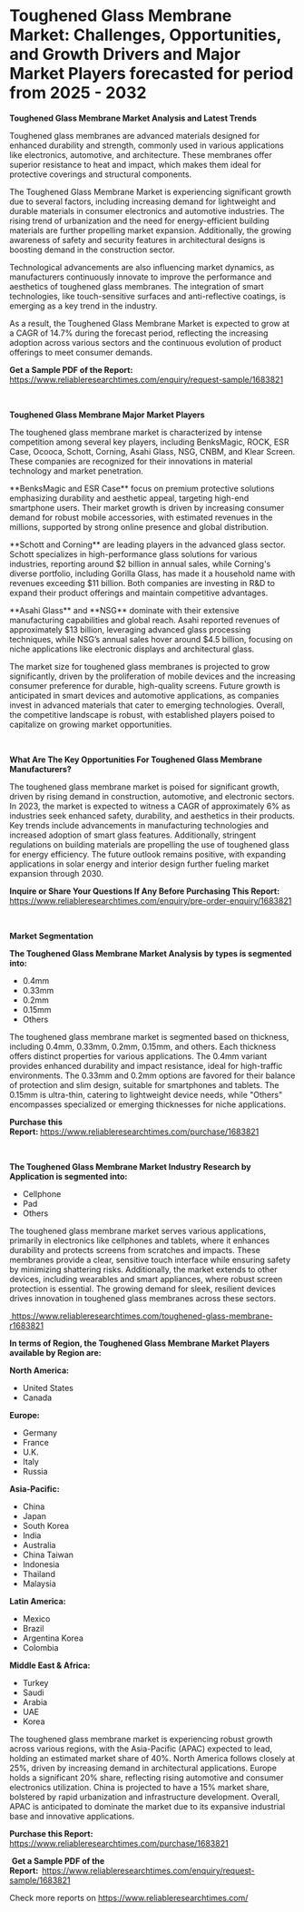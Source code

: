 <p><h1>Toughened Glass Membrane Market: Challenges, Opportunities, and Growth Drivers and Major Market Players forecasted for period from 2025 - 2032</h1></p><p><strong>Toughened Glass Membrane Market Analysis and Latest Trends</strong></p>
<p><p>Toughened glass membranes are advanced materials designed for enhanced durability and strength, commonly used in various applications like electronics, automotive, and architecture. These membranes offer superior resistance to heat and impact, which makes them ideal for protective coverings and structural components.</p><p>The Toughened Glass Membrane Market is experiencing significant growth due to several factors, including increasing demand for lightweight and durable materials in consumer electronics and automotive industries. The rising trend of urbanization and the need for energy-efficient building materials are further propelling market expansion. Additionally, the growing awareness of safety and security features in architectural designs is boosting demand in the construction sector.</p><p>Technological advancements are also influencing market dynamics, as manufacturers continuously innovate to improve the performance and aesthetics of toughened glass membranes. The integration of smart technologies, like touch-sensitive surfaces and anti-reflective coatings, is emerging as a key trend in the industry.</p><p>As a result, the Toughened Glass Membrane Market is expected to grow at a CAGR of 14.7% during the forecast period, reflecting the increasing adoption across various sectors and the continuous evolution of product offerings to meet consumer demands.</p></p>
<p><strong>Get a Sample PDF of the Report:&nbsp;</strong> <a href="https://www.reliableresearchtimes.com/enquiry/request-sample/1683821?utm_campaign=3108&utm_medium=2&utm_source=Github&utm_content=ia&utm_term=26032025&utm_id=toughened-glass-membrane">https://www.reliableresearchtimes.com/enquiry/request-sample/1683821</a></p>
<p>&nbsp;</p>
<p><strong>Toughened Glass Membrane Major Market Players</strong></p>
<p><p>The toughened glass membrane market is characterized by intense competition among several key players, including BenksMagic, ROCK, ESR Case, Ocooca, Schott, Corning, Asahi Glass, NSG, CNBM, and Klear Screen. These companies are recognized for their innovations in material technology and market penetration.</p><p>**BenksMagic and ESR Case** focus on premium protective solutions emphasizing durability and aesthetic appeal, targeting high-end smartphone users. Their market growth is driven by increasing consumer demand for robust mobile accessories, with estimated revenues in the millions, supported by strong online presence and global distribution.</p><p>**Schott and Corning** are leading players in the advanced glass sector. Schott specializes in high-performance glass solutions for various industries, reporting around $2 billion in annual sales, while Corning's diverse portfolio, including Gorilla Glass, has made it a household name with revenues exceeding $11 billion. Both companies are investing in R&D to expand their product offerings and maintain competitive advantages.</p><p>**Asahi Glass** and **NSG** dominate with their extensive manufacturing capabilities and global reach. Asahi reported revenues of approximately $13 billion, leveraging advanced glass processing techniques, while NSG’s annual sales hover around $4.5 billion, focusing on niche applications like electronic displays and architectural glass.</p><p>The market size for toughened glass membranes is projected to grow significantly, driven by the proliferation of mobile devices and the increasing consumer preference for durable, high-quality screens. Future growth is anticipated in smart devices and automotive applications, as companies invest in advanced materials that cater to emerging technologies. Overall, the competitive landscape is robust, with established players poised to capitalize on growing market opportunities.</p></p>
<p>&nbsp;</p>
<p><strong>What Are The Key Opportunities For Toughened Glass Membrane Manufacturers?</strong></p>
<p><p>The toughened glass membrane market is poised for significant growth, driven by rising demand in construction, automotive, and electronic sectors. In 2023, the market is expected to witness a CAGR of approximately 6% as industries seek enhanced safety, durability, and aesthetics in their products. Key trends include advancements in manufacturing technologies and increased adoption of smart glass features. Additionally, stringent regulations on building materials are propelling the use of toughened glass for energy efficiency. The future outlook remains positive, with expanding applications in solar energy and interior design further fueling market expansion through 2030.</p></p>
<p><strong>Inquire or Share Your Questions If Any Before Purchasing This Report:</strong> <a href="https://www.reliableresearchtimes.com/enquiry/pre-order-enquiry/1683821?utm_campaign=3108&utm_medium=2&utm_source=Github&utm_content=ia&utm_term=26032025&utm_id=toughened-glass-membrane">https://www.reliableresearchtimes.com/enquiry/pre-order-enquiry/1683821</a></p>
<p>&nbsp;</p>
<p><strong>Market Segmentation</strong></p>
<p><strong>The Toughened Glass Membrane Market Analysis by types is segmented into:</strong></p>
<p><ul><li>0.4mm</li><li>0.33mm</li><li>0.2mm</li><li>0.15mm</li><li>Others</li></ul></p>
<p><p>The toughened glass membrane market is segmented based on thickness, including 0.4mm, 0.33mm, 0.2mm, 0.15mm, and others. Each thickness offers distinct properties for various applications. The 0.4mm variant provides enhanced durability and impact resistance, ideal for high-traffic environments. The 0.33mm and 0.2mm options are favored for their balance of protection and slim design, suitable for smartphones and tablets. The 0.15mm is ultra-thin, catering to lightweight device needs, while "Others" encompasses specialized or emerging thicknesses for niche applications.</p></p>
<p><strong>Purchase this Report:&nbsp;</strong><a href="https://www.reliableresearchtimes.com/purchase/1683821?utm_campaign=3108&utm_medium=2&utm_source=Github&utm_content=ia&utm_term=26032025&utm_id=toughened-glass-membrane">https://www.reliableresearchtimes.com/purchase/1683821</a></p>
<p>&nbsp;</p>
<p><strong>The Toughened Glass Membrane Market Industry Research by Application is segmented into:</strong></p>
<p><ul><li>Cellphone</li><li>Pad</li><li>Others</li></ul></p>
<p><p>The toughened glass membrane market serves various applications, primarily in electronics like cellphones and tablets, where it enhances durability and protects screens from scratches and impacts. These membranes provide a clear, sensitive touch interface while ensuring safety by minimizing shattering risks. Additionally, the market extends to other devices, including wearables and smart appliances, where robust screen protection is essential. The growing demand for sleek, resilient devices drives innovation in toughened glass membranes across these sectors.</p></p>
<p><a href="https://www.reliableresearchtimes.com/toughened-glass-membrane-r1683821?utm_campaign=3108&utm_medium=2&utm_source=Github&utm_content=ia&utm_term=26032025&utm_id=toughened-glass-membrane">&nbsp;https://www.reliableresearchtimes.com/toughened-glass-membrane-r1683821</a></p>
<p><strong>In terms of Region, the Toughened Glass Membrane Market Players available by Region are:</strong></p>
<p>
    <p> <strong> North America: </strong>
        <ul>
            <li>United States</li>
            <li>Canada</li>
        </ul>
        </p> 
    <p> <strong> Europe: </strong>
        <ul>
            <li>Germany</li>
            <li>France</li>
            <li>U.K.</li>
            <li>Italy</li>
            <li>Russia</li>
        </ul>
        </p> 
    <p> <strong> Asia-Pacific: </strong>
        <ul>
            <li>China</li>
            <li>Japan</li>
            <li>South Korea</li>
            <li>India</li>
            <li>Australia</li>
            <li>China Taiwan</li>
            <li>Indonesia</li>
            <li>Thailand</li>
            <li>Malaysia</li>
        </ul>
        </p> 
    <p> <strong> Latin America: </strong>
        <ul>
            <li>Mexico</li>
            <li>Brazil</li>
            <li>Argentina Korea</li>
            <li>Colombia</li>
        </ul>
        </p> 
    <p> <strong> Middle East & Africa: </strong>
        <ul>
            <li>Turkey</li>
            <li>Saudi</li>
            <li>Arabia</li>
            <li>UAE</li>
            <li>Korea</li>
        </ul>
    </p>
    </p>
<p><p>The toughened glass membrane market is experiencing robust growth across various regions, with the Asia-Pacific (APAC) expected to lead, holding an estimated market share of 40%. North America follows closely at 25%, driven by increasing demand in architectural applications. Europe holds a significant 20% share, reflecting rising automotive and consumer electronics utilization. China is projected to have a 15% market share, bolstered by rapid urbanization and infrastructure development. Overall, APAC is anticipated to dominate the market due to its expansive industrial base and innovative applications.</p></p>
<p><strong>Purchase this Report: </strong><a href="https://www.reliableresearchtimes.com/purchase/1683821?utm_campaign=3108&utm_medium=2&utm_source=Github&utm_content=ia&utm_term=26032025&utm_id=toughened-glass-membrane">https://www.reliableresearchtimes.com/purchase/1683821</a></p>
<p>&nbsp;<strong>Get a Sample PDF of the Report:&nbsp;&nbsp;</strong><a href="https://www.reliableresearchtimes.com/enquiry/request-sample/1683821?utm_campaign=3108&utm_medium=2&utm_source=Github&utm_content=ia&utm_term=26032025&utm_id=toughened-glass-membrane">https://www.reliableresearchtimes.com/enquiry/request-sample/1683821</a></p>
<p><strong></strong></p>
<p>Check more reports on <a href="https://www.reliableresearchtimes.com/?utm_campaign=3108&utm_medium=2&utm_source=Github&utm_content=ia&utm_term=26032025&utm_id=toughened-glass-membrane">https://www.reliableresearchtimes.com/</a></p>